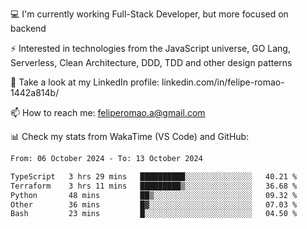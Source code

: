 💻 I'm currently working Full-Stack Developer, but more focused on backend

⚡ Interested in technologies from the JavaScript universe, GO Lang, Serverless, Clean Architecture, DDD, TDD and other design patterns

👥 Take a look at my LinkedIn profile: linkedin.com/in/felipe-romao-1442a814b/

📫 How to reach me: feliperomao.a@gmail.com

📊 Check my stats from WakaTime (VS Code) and GitHub:

<!--START_SECTION:waka-->

```txt
From: 06 October 2024 - To: 13 October 2024

TypeScript   3 hrs 29 mins   ██████████░░░░░░░░░░░░░░░   40.21 %
Terraform    3 hrs 11 mins   █████████▒░░░░░░░░░░░░░░░   36.68 %
Python       48 mins         ██▒░░░░░░░░░░░░░░░░░░░░░░   09.32 %
Other        36 mins         █▓░░░░░░░░░░░░░░░░░░░░░░░   07.03 %
Bash         23 mins         █░░░░░░░░░░░░░░░░░░░░░░░░   04.50 %
```

<!--END_SECTION:waka-->
